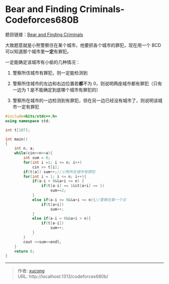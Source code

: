 # Bear and Finding Criminals-Codeforces680B


题目链接：[Bear and Finding Criminals](https://codeforces.com/problemset/problem/680/B)

大致题意就是小熊警察住在某个城市，他要抓各个城市的罪犯，现在用一个 BCD 可以知道那个城市里**一定**有罪犯。

一定能确定该城市有小偷的几种情况：

1. 警察所住城市有罪犯，则一定能检测到

2. 警察所住城市的左边和右边位置若**都**不为 0，则说明两座城市都有罪犯（只有一边为 1 是不能确定到底哪个城市有罪犯的）
3. 警察所在城市的一边检测到有罪犯，但在另一边已经没有城市了，则说明该城市一定有罪犯

<!--more-->

```cpp
#include<bits/stdc++.h>
using namespace std;

int t[107];

int main()
{
	int n, a;
	while(cin>>n>>a){
		int sum = 0;
		for(int i =1; i <= n; i++)
			cin >> t[i];
		if(t[a]) sum++;//小熊所在城市有罪犯
		for(int i = 1; i <= n; i++){
			if(a-i > 0&&a+i <= n) {
				if(t[a-i] == 1&&t[a+i] == 1)
					sum+=2;
			}
			else if(a-i <= 0&&a+i <= n){//警察在第一个点
				if(t[a+i])
					sum++;
			}
			else if(a-i > 0&&a+i > n){
				if(t[a-i])
					sum++;
			}
		}
		cout <<sum<<endl;
	}
	return 0;
}
```


---

> 作者: [xucong](https://shiqustudio.github.io/)  
> URL: http://localhost:1313/codeforces680b/  

